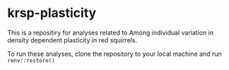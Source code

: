 # krsp-plasticity

This is a repositiry for analyses related to Among individual variation in density dependent plasticity in red squirrels.

To run these analyses, clone the repository to your local machine and run `renv::restore()`